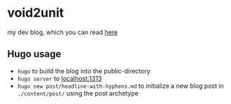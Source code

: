 # void2unit

my dev blog, which you can read [here](https://void2unit.onrender.com)

## Hugo usage

- `hugo` to build the blog into the public-directory
- `hugo server` to [localhost:1313](http://localhost:1313/)
- `hugo new post/headline-with-hyphens.md` to initialize a new blog post in `./content/post/` using the post archetype

